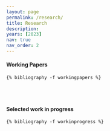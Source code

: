 ```yaml
---
layout: page
permalink: /research/
title: Research
description:
years: [2023]
nav: true
nav_order: 2
---
```


#### Working Papers

<div class="publications">

    {% bibliography -f workingpapers %}

</div>

<br>
<br>

#### Selected work in progress

<div class="publications">

    {% bibliography -f workinprogress %}

</div>
